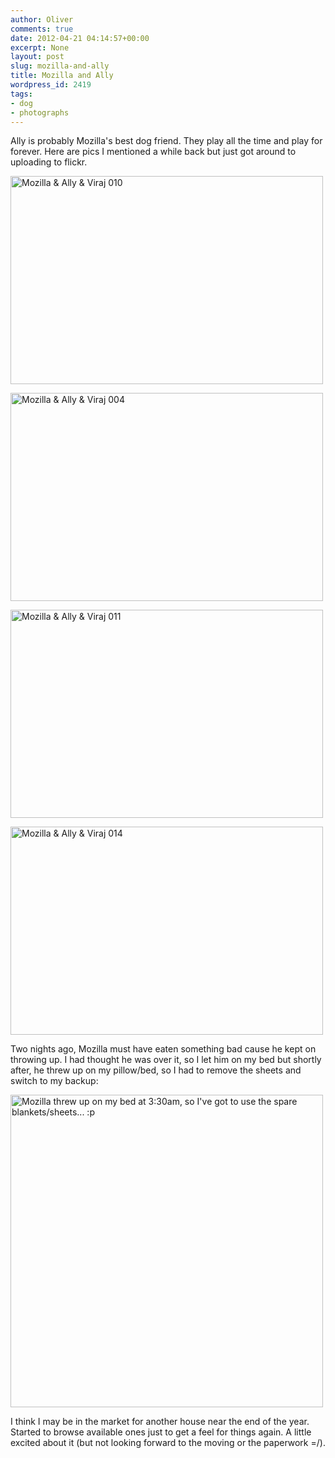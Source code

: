 ```yaml
---
author: Oliver
comments: true
date: 2012-04-21 04:14:57+00:00
excerpt: None
layout: post
slug: mozilla-and-ally
title: Mozilla and Ally
wordpress_id: 2419
tags:
- dog
- photographs
---
```


Ally is probably Mozilla's best dog friend. They play all the time and play for forever. Here are pics I mentioned a while back but just got around to uploading to flickr.

<a href="http://www.flickr.com/photos/owiber/7097920075/" title="Mozilla &amp; Ally &amp; Viraj 010 by owiber, on Flickr"><img src="https://farm6.staticflickr.com/5113/7097920075_af86fa45b8.jpg" width="500" height="333" alt="Mozilla &amp; Ally &amp; Viraj 010"></a>

<a href="http://www.flickr.com/photos/owiber/6951846446/" title="Mozilla &amp; Ally &amp; Viraj 004 by owiber, on Flickr"><img src="https://farm6.staticflickr.com/5347/6951846446_fee612ef25.jpg" width="500" height="333" alt="Mozilla &amp; Ally &amp; Viraj 004"></a>

<a href="http://www.flickr.com/photos/owiber/7097920699/" title="Mozilla &amp; Ally &amp; Viraj 011 by owiber, on Flickr"><img src="https://farm6.staticflickr.com/5232/7097920699_440e239d2e.jpg" width="500" height="333" alt="Mozilla &amp; Ally &amp; Viraj 011"></a>

<a href="http://www.flickr.com/photos/owiber/6951851736/" title="Mozilla &amp; Ally &amp; Viraj 014 by owiber, on Flickr"><img src="https://farm8.staticflickr.com/7218/6951851736_099af88b4f.jpg" width="500" height="333" alt="Mozilla &amp; Ally &amp; Viraj 014"></a>

Two nights ago, Mozilla must have eaten something bad cause he kept on throwing up. I had thought he was over it, so I let him on my bed but shortly after, he threw up on my pillow/bed, so I had to remove the sheets and switch to my backup:

<a href="http://www.flickr.com/photos/owiber/7092869939/" title="Mozilla threw up on my bed at 3:30am, so I've got to use the spare blankets/sheets... :p by owiber, on Flickr"><img src="https://farm8.staticflickr.com/7245/7092869939_b1f136fbf4.jpg" width="500" height="500" alt="Mozilla threw up on my bed at 3:30am, so I've got to use the spare blankets/sheets... :p"></a>

I think I may be in the market for another house near the end of the year. Started to browse available ones just to get a feel for things again. A little excited about it (but not looking forward to the moving or the paperwork =/).

